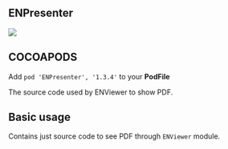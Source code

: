 ## ENPresenter

![](https://badgen.net/badge/stable/1.3.4/blue)

## COCOAPODS

Add `pod 'ENPresenter', '1.3.4'` to your **PodFile**

The source code used by ENViewer to show PDF.

## Basic usage

Contains just source code to see PDF through `ENViewer` module.
